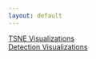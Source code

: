 ```yaml
---
layout: default
---
```


[TSNE Visualizations](./tsne.md) <br>
[Detection Visualizations](./detection.md)
